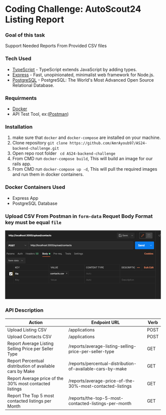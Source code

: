 # Coding Challenge: AutoScout24 Listing Report

### Goal of this task
Support Needed Reports From Provided CSV files

### Tech Used
* [TypeScript](https://www.typescriptlang.org) - TypeScript extends JavaScript by adding types.
* [Express](https://expressjs.com/) - Fast, unopinionated, minimalist web framework for Node.js.
* [PostgreSQL](https://www.postgresql.org/) - PostgreSQL: The World's Most Advanced Open Source Relational Database.


### Requirments
* [Docker](https://www.docker.com/)
* API Test Tool, ex:([Postman](https://www.postman.com/))

### Installation
1. make sure that ```docker``` and ```docker-compose``` are installed on your machine.
2. Clone repository ```git clone https://github.com/AmrAyoub97/AS24-backend-challenge.git```
3. Open repo root folder ``` cd AS24-backend-challenge```
4. From CMD run ```docker-compose build```, This will build an image for our rails app.
5. From CMD run ```docker-compose up -d```, This will pull the required images and run them in docker containers.

### Docker Containers Used
* Express App
* PostgreSQL Database

### Upload CSV From Postman in ```form-data``` Requet Body Format key must be equal ```file```
![alt text](https://github.com/AmrAyoub97/AS24-backend-challenge/blob/master/blob/Capture.PNG?raw=true)  
### API Description
| Action | Endpoint URL | Verb |
| ------ | ------------ | ---- | 
| Upload Listing CSV|/applications |POST|
| Upload Contacts CSV|/applications|POST|
| Report Average Listing Selling Price per Seller Type| /reports/average-listing-selling-price-per-seller-type |GET|
| Report Percentual distribution of available cars by Make| /reports/percentual-distribution-of-available-cars-by-make |GET|
| Report Average price of the 30% most contacted listings| /reports/average-price-of-the-30%-most-contacted-listings |GET|
| Report The Top 5 most contacted listings per Month| /reports/the-top-5-most-contacted-listings-per-month |GET|


